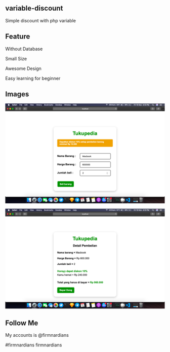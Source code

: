 ## variable-discount
Simple discount with php variable

## Feature
Without Database

Small Size

Awesome Design

Easy learning for beginner


## Images
![alt text](https://raw.githubusercontent.com/firmnardians/variable-discount/master/assets/Screen%20Shot%202019-11-15%20at%2016.10.45.png)


![alt text](https://raw.githubusercontent.com/firmnardians/variable-discount/master/assets/Screen%20Shot%202019-11-15%20at%2016.10.52.png)

## Follow Me
My accounts is @firmnardians


#firmnardians
firmnardians
